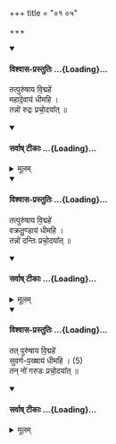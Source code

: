 +++
title = "०१ ०५"

+++

<div class="js_include" newlevelforh1="4" title="विश्वास-प्रस्तुतिः" unfilled url="/vedAH_yajuH/taittirIyam/AraNyakam/Rk/vishvAsa-prastutiH/06_mahA-nArAyaNopaniShat/01_05/07_tatpuruShAya_vidmahe.md">
<details open><summary><h4>विश्वास-प्रस्तुतिः ...{Loading}...</h4></summary>

तत्पुरु॑षाय  वि॒द्महे॑  
महादे॒वाय॑ धीमहि ।  
तन्नो॑ रुद्रः प्रचो॒दया᳚त् ॥
</details>
</div>
<div class="js_include" newlevelforh1="4" title="सर्वाष् टीकाः" unfilled url="/vedAH_yajuH/taittirIyam/AraNyakam/Rk/sarvASh_TIkAH/06_mahA-nArAyaNopaniShat/01_05/07_tatpuruShAya_vidmahe.md">
<details open><summary><h4>सर्वाष् टीकाः ...{Loading}...</h4></summary>
<details><summary>मूलम्</summary>

तत्पुरु॑षाय  वि॒द्महे॑  
महादे॒वाय॑ धीमहि ।  
तन्नो॑ रुद्रः प्रचो॒दया᳚त् ॥
</details>
</details>
</div>
<div class="js_include" newlevelforh1="4" title="विश्वास-प्रस्तुतिः" unfilled url="/vedAH_yajuH/taittirIyam/AraNyakam/Rk/vishvAsa-prastutiH/06_mahA-nArAyaNopaniShat/01_05/09_tatpuruShAya_vidmahe.md">
<details open><summary><h4>विश्वास-प्रस्तुतिः ...{Loading}...</h4></summary>

तत्पुरु॑षाय वि॒द्महे॑  
वक्रतु॒ण्डाय॑ धीमहि ।  
तन्नो॑ दन्तिः  प्रचो॒दया᳚त् ॥
</details>
</div>
<div class="js_include" newlevelforh1="4" title="सर्वाष् टीकाः" unfilled url="/vedAH_yajuH/taittirIyam/AraNyakam/Rk/sarvASh_TIkAH/06_mahA-nArAyaNopaniShat/01_05/09_tatpuruShAya_vidmahe.md">
<details open><summary><h4>सर्वाष् टीकाः ...{Loading}...</h4></summary>
<details><summary>मूलम्</summary>

तत्पुरु॑षाय वि॒द्महे॑  
वक्रतु॒ण्डाय॑ धीमहि ।  
तन्नो॑ दन्तिः  प्रचो॒दया᳚त् ॥
</details>
</details>
</div>
<div class="js_include" newlevelforh1="4" title="विश्वास-प्रस्तुतिः" unfilled url="/vedAH_yajuH/taittirIyam/AraNyakam/Rk/vishvAsa-prastutiH/06_mahA-nArAyaNopaniShat/01_05/11_tat_puruShAya.md">
<details open><summary><h4>विश्वास-प्रस्तुतिः ...{Loading}...</h4></summary>

तत् पुरु॑षाय वि॒द्महे॑  
सुवर्ण-प॒ख्षाय॑ धीमहि । (5)  
तन् नो॑ गरुडः प्रचो॒दया᳚त् ॥
</details>
</div>
<div class="js_include" newlevelforh1="4" title="सर्वाष् टीकाः" unfilled url="/vedAH_yajuH/taittirIyam/AraNyakam/Rk/sarvASh_TIkAH/06_mahA-nArAyaNopaniShat/01_05/11_tat_puruShAya.md">
<details open><summary><h4>सर्वाष् टीकाः ...{Loading}...</h4></summary>
<details><summary>मूलम्</summary>

तत् पुरु॑षाय वि॒द्महे॑  
सुवर्ण-प॒ख्षाय॑ धीमहि । (5)  
तन् नो॑ गरुडः प्रचो॒दया᳚त् ॥
</details>
</details>
</div>
